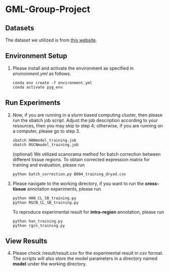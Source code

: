 # GML-Group-Project

## Datasets

The dataset we utilized is from [this website](https://datadryad.org/stash/landing/show?id=doi%3A10.5061%2Fdryad.g4f4qrfrc).

## Environment Setup
1. Please install and activate the environment as specified in _environment.yml_ as follows.
   ```
   conda env create -f environment.yml
   conda activate pyg_env
   ```
## Run Experiments
2. Now, if you are running in a _slurm_ based computing cluster, then please run the sbatch job script. Adjust the job description according to your resources, then you may skip to step 4; otherwise, if you are running on a computer, please go to step 3.
   ```
   sbatch HANmodel_training.job
   sbatch RGCNmodel_training.job
   ```
   (optional) We utilized scanorama method for batch correction between different tissue regions. To obtain corrected expression matrix for training and evaluation, please run  
      ```
      python batch_correction.py B004_training_dryad.csv
      ```
3. Please navigate to the working directory, if you want to run the **cross-tissue** annotation experiments, please run
      ```
      python HAN_CL_SB_training.py
      python RGCN_CL_SB_training.py
      ```
   To reproduce experimental result for **intra-region** annotation, please run
      ```
      python han_training.py
      python rgcn_training.py
      ```
## View Results
4. Please check /result/result.csv for the experimental result in csv format. The scripts will also store the model parameters in a directory named **model** under the working directory.


